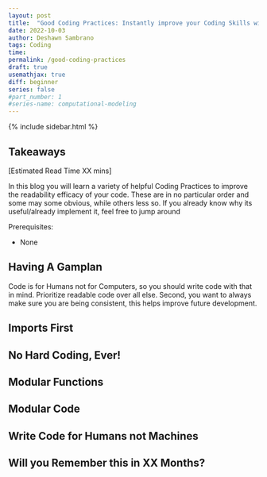 ```yaml
---
layout: post
title:  "Good Coding Practices: Instantly improve your Coding Skills with these Tips"
date: 2022-10-03
author: Deshawn Sambrano
tags: Coding
time: 
permalink: /good-coding-practices
draft: true
usemathjax: true
diff: beginner
series: false
#part_number: 1
#series-name: computational-modeling
---
```




{% include sidebar.html %}


## Takeaways

[Estimated Read Time XX mins]

In this blog you will learn a variety of helpful Coding Practices to improve the readability efficacy of your code. These are in no particular order and some may some obvious, while others less so. If you already know why its useful/already implement it, feel free to jump around 

Prerequisites:
- None

## Having A Gamplan

<!-- excerpt-start -->

Code is for Humans not for Computers, so you should write code with that in mind. 
Prioritize readable code over all else.
Second, you want to always make sure you are being consistent, this helps improve future development. 

<!-- excerpt-end -->

## Imports First

## No Hard Coding, Ever!

## Modular Functions

## Modular Code

## Write Code for Humans not Machines

## Will you Remember this in XX Months?
